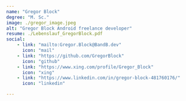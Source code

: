 ```yaml
---
name: "Gregor Block"
degree: "M. Sc."
image: ./gregor_image.jpeg
alt: "Gregor Block Android freelance developer"
resume: ./Lebenslauf_GregorBlock.pdf
social:
    - link: "mailto:Gregor.Block@BandB.dev"
      icon: "mail" 
    - link: "https://github.com/GregorBlock"
      icon: "github"
    - link: "https://www.xing.com/profile/Gregor_Block"
      icon: "xing"
    - link: "https://www.linkedin.com/in/gregor-block-481760176/"
      icon: "linkedin"

---
```

